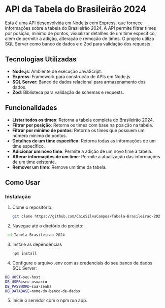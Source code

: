 # API da Tabela do Brasileirão 2024

Esta é uma API desenvolvida em Node.js com Express, que fornece informações sobre a tabela do Brasileirão 2024. A API permite filtrar times por posição, mínimo de pontos, visualizar detalhes de um time específico, além de permitir a adição, alteração e remoção de times. O projeto utiliza SQL Server como banco de dados e o Zod para validação dos requests.

## Tecnologias Utilizadas

- **Node.js**: Ambiente de execução JavaScript.
- **Express**: Framework para construção de APIs em Node.js.
- **SQL Server**: Banco de dados relacional para armazenamento dos dados.
- **Zod**: Biblioteca para validação de schemas e requests.

## Funcionalidades

- **Listar todos os times**: Retorna a tabela completa do Brasileirão 2024.
- **Filtrar por posição**: Retorna os times com base na posição na tabela.
- **Filtrar por mínimo de pontos**: Retorna os times que possuem um número mínimo de pontos.
- **Detalhes de um time específico**: Retorna todas as informações de um time específico.
- **Adicionar um novo time**: Permite a adição de um novo time à tabela.
- **Alterar informações de um time**: Permite a atualização das informações de um time existente.
- **Remover um time**: Remove um time da tabela.

## Como Usar

### Instalação

1. Clone o repositório:

   ```bash
   git clone https://github.com/CaioSilvaCampos/Tabela-Brasileirao-2024.git
2. Navegue até o diretório do projeto:
  ```bash
   cd Tabela-Brasileirao-2024
  ```
3. Instale as dependências
   ```bash
   npm install
   ```
4. Configure o arquivo .env com as credenciais do seu banco de dados SQL Server:
  ```bash
  DB_HOST=seu-host
  DB_USER=seu-usuario
  DB_PASSWORD=sua-senha
  DB_DATABASE=nome-do-banco-de-dados
```
5. Inicie o servidor com o npm run app.
   
